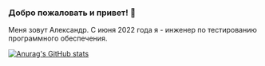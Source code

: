 ### Добро пожаловать и привет! :cherry_blossom:
Меня зовут Александр. С июня 2022 года я - инженер по тестированию программного обеспечения.</br>

[![Anurag's GitHub stats](https://github-readme-stats.vercel.app/api?username=TevikFX)](https://github.com/TevikFX/github-readme-stats)